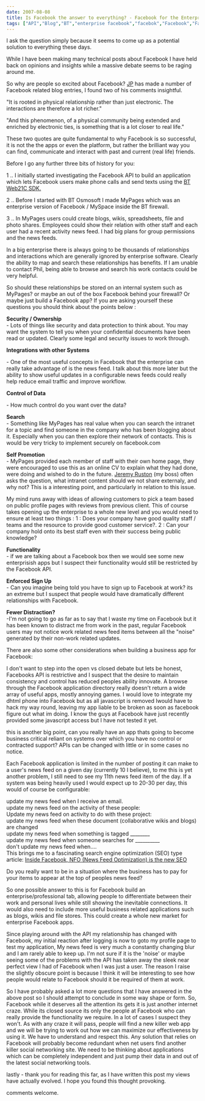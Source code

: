 ```yaml
---
date: 2007-08-08
title: Is Facebook the answer to everything? - Facebook for the Enterprise?
tags: ["API","Blog","BT","enterprise facebook","facebok","Facebook","Facebook API","Facebook Application","facebook in the enterprise","fbml","Mash Up","mypages","Osmosoft","PHP","SimonMcManus","social networking","web20","WordPress","post"]
---
```

I ask the question simply because it seems to come up as a potential solution to everything these days.  
  
While I have been making many technical posts about Facebook I have held back on opinions and insights while a massive debate seems to be raging around me.  
  
So why are people so excited about Facebook? [JP](http://confusedofcalcutta.com/ "JP") has made a number of Facebook related blog entries, I found two of his comments insightful.  
  
"It is rooted in physical relationship rather than just electronic. The interactions are therefore a lot richer."  
  
"And this phenomenon, of a physical community being extended and enriched by electronic ties, is something that is a lot closer to real life."  
  
These two quotes are quite fundamental to why Facebook is so successful, it is not the the apps or even the platform, but rather the brilliant way you can find, communicate and interact with past and current (real life) friends.  
  
Before I go any further three bits of history for you:  
  
1 .. I initially started investigating the Facebook API to build an application which lets Facebook users make phone calls and send texts using the [BT Web21C SDK.](http://web21C.bt.com "BT Web21C SDK")  
  
2 .. Before I started with BT Osmosoft I made MyPages which was an enterprise version of Facebook / MySpace inside the BT firewall.  
  
3 .. In MyPages users could create blogs, wikis, spreadsheets, file and photo shares. Employees could show their relation with other staff and each user had a recent activity news feed. I had big plans for group permissions and the news feeds.  
  
In a big enterprise there is always going to be thousands of relationships and interactions which are generally ignored by enterprise software. Clearly the ability to map and search these relationships has benefits. If I am unable to contact Phil, being able to browse and search his work contacts could be very helpful.  
  
So should these relationships be stored on an internal system such as MyPages? or maybe an out of the box Facebook behind your firewall? Or maybe just build a Facebook app? If you are asking yourself these questions you should think about the points below :  
  
**Security / Ownership**  
\- Lots of things like security and data protection to think about. You may want the system to tell you when your confidential documents have been read or updated. Clearly some legal and security issues to work through.  
  
**Integrations with other Systems**  
  
\- One of the most useful concepts in Facebook that the enterprise can really take advantage of is the news feed. I talk about this more later but the ability to show useful updates in a configurable news feeds could really help reduce email traffic and improve workflow.  
  
**Control of Data**  
  
\- How much control do you want over the data?  
  
**Search**  
\- Something like MyPages has real value when you can search the intranet for a topic and find someone in the company who has been blogging about it. Especially when you can then explore their network of contacts. This is would be very tricky to implement securely on facebook.com  
  
**Self Promotion**  
\- MyPages provided each member of staff with their own home page, they were encouraged to use this as an online CV to explain what they had done, were doing and wished to do in the future. [Jeremy Ruston](http://jermolene.wordpress.com/ "Jeremy Ruston") (my boss) often asks the question, what intranet content should we not share externaly, and why not? This is a interesting point, and particularly in relation to this issue.  
  
My mind runs away with ideas of allowing customers to pick a team based on public profile pages with reviews from previous client. This of course takes opening up the enterprise to a whole new level and you would need to ensure at least two things : 1 : Does your company have good quality staff / teams and the resource to provide good customer service?. 2 : Can your company hold onto its best staff even with their success being public knowledge?  
  
**Functionality**  
\- if we are talking about a Facebook box then we would see some new enterprisish apps but I suspect their functionality would still be restricted by the Facebook API.  
  
**Enforced Sign Up**  
\- Can you imagine being told you have to sign up to Facebook at work? its an extreme but I suspect that people would have dramatically different relationships with Facebook.  
  
**Fewer Distraction?**  
\-I'm not going to go as far as to say that I waste my time on Facebook but it has been known to distract me from work in the past, regular Facebook users may not notice work related news feed items between all the "noise" generated by their non-work related updates.  
  
There are also some other considerations when building a business app for Facebook:  
  
I don't want to step into the open vs closed debate but lets be honest, Facebooks API is restrictive and I suspect that the desire to maintain consistency and control has reduced peoples ability innovate. A browse through the Facebook application directory really doesn't return a wide array of useful apps, mostly annoying games. I would love to integrate my dhtml phone into Facebook but as all javascript is removed Iwould have to hack my way round, leaving my app liable to be broken as soon as facebook figure out what im doing. I know the guys at Facebook have just recently provided some javascript access but I have not tested it yet.  
  
this is another big point, can you really have an app thats going to become business critical reliant on systems over which you have no control or contracted support? APIs can be changed with little or in some cases no notice.  
  
Each Facebook application is limited in the number of posting it can make to a user's news feed on a given day (currently 10 I believe), to me this is yet another problem, I still need to see my 11th news feed item of the day. If a system was being heavily used I would expect up to 20-30 per day, this would of course be configurable:  
  
update my news feed when I receive an email.  
update my news feed on the activity of these people:  
Update my news feed on activity to do with these project:  
update my news feed when these document (collaborative wikis and blogs) are changed  
update my news feed when something is tagged \_\_\_\_\_\_\_\_  
update my news feed when someone searches for \_\_\_\_\_\_\_\_\_\_  
don't update my news feed when....  
This brings me to a fascinating search engine optimization (SEO) type article: [Inside Facebook, NFO (News Feed Optimization) is the new SEO](http://www.insidefacebook.com/2007/07/16/inside-facebook-nfo-is-the-new-seo/ "http://www.insidefacebook.com/2007/07/16/inside-facebook-nfo-is-the-new-seo/")  
  
Do you really want to be in a situation where the business has to pay for your items to appear at the top of peoples news feed?  
  
So one possible answer to this is for Facebook build an enterprise/professional tab, allowing people to differentiate between their work and personal lives while still showing the inevitable connections. It would also need to include more useful business related applications such as blogs, wikis and file stores. This could create a whole new market for enterprise Facebook apps.  
  
Since playing around with the API my relationship has changed with Facebook, my initial reaction after logging is now to goto my profile page to test my application, My news feed is very much a constantly changing blur and I am rarely able to keep up. I'm not sure if it is the 'noise' or maybe seeing some of the problems with the API has taken away the sleek near perfect view I had of Facebook when I was just a user. The reason I raise the slightly obscure point is because I think it will be interesting to see how people would relate to Facebook should it be required of them at work.  
  
So I have probably asked a lot more questions that I have answered in the above post so I should attempt to conclude in some way shape or form. So, Facebook while it deserves all the attention its gets it is just another internet craze. While its closed source its only the people at Facebook who can really provide the functionality we require. In a lot of cases I suspect they won't. As with any craze it will pass, people will find a new killer web app and we will be trying to work out how we can maximize our effectiveness by using it. We have to understand and respect this. Any solution that relies on Facebook will probably become redundant when net users find another killer social networking site. We need to be thinking about applications which can be completely independent and just pump their data in and out of the latest social networking tools.  
  
lastly - thank you for reading this far, as I have written this post my views have actually evolved. I hope you found this thought provoking.  
  
comments welcome.

        